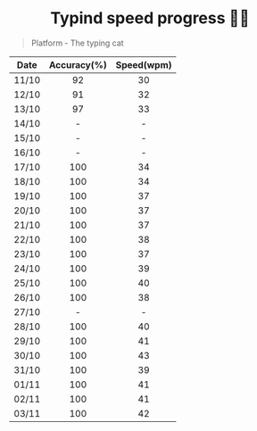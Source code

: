  <h1 align="center"> Typind speed progress 👩‍💻 </h1>
 
 > Platform - The typing cat 
 
 
 Date | Accuracy(%) | Speed(wpm) 
 :----:| :----:        | :----:
 11/10|     92      |         30
 12/10|     91      |         32
 13/10|     97      |         33
 14/10|     -       |         -
 15/10|     -       |         -
 16/10|     -       |         -
 17/10|     100     |         34
 18/10|     100     |         34
 19/10|     100     |         37
 20/10|     100     |         37
 21/10|     100     |         37
 22/10|     100     |         38
 23/10|     100     |         37
 24/10|     100     |         39
 25/10|     100     |         40
 26/10|     100     |         38     
 27/10|      -      |         -
 28/10|     100     |         40
 29/10|     100     |         41
 30/10|     100     |         43
 31/10|     100     |         39
 01/11|     100     |         41
 02/11|     100     |         41
 03/11|     100     |         42
